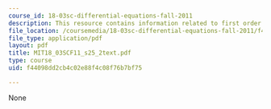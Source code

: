 ```yaml
---
course_id: 18-03sc-differential-equations-fall-2011
description: This resource contains information related to first order unit step response.
file_location: /coursemedia/18-03sc-differential-equations-fall-2011/f44098dd2cb4c02e88f4c08f76b7bf75_MIT18_03SCF11_s25_2text.pdf
file_type: application/pdf
layout: pdf
title: MIT18_03SCF11_s25_2text.pdf
type: course
uid: f44098dd2cb4c02e88f4c08f76b7bf75

---
```

None